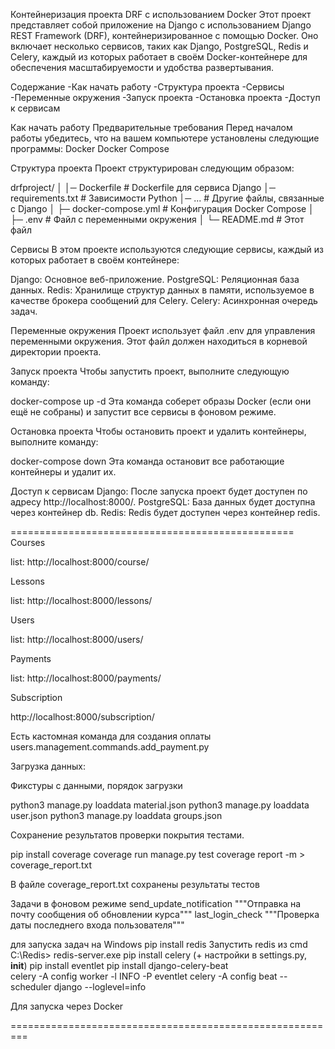 Контейнеризация проекта DRF с использованием Docker
Этот проект представляет собой приложение на Django с использованием Django REST Framework (DRF), 
контейнеризированное с помощью Docker. Оно включает несколько сервисов, таких как Django, PostgreSQL, 
Redis и Celery, каждый из которых работает в своём Docker-контейнере для обеспечения масштабируемости и 
удобства развертывания.

Содержание
-Как начать работу
-Структура проекта
-Сервисы
-Переменные окружения
-Запуск проекта
-Остановка проекта
-Доступ к сервисам


Как начать работу
Предварительные требования
Перед началом работы убедитесь, что на вашем компьютере установлены следующие программы:
Docker
Docker Compose

Структура проекта
Проект структурирован следующим образом:

drfproject/
│
│─ Dockerfile             # Dockerfile для сервиса Django
│─ requirements.txt       # Зависимости Python
│─ ...                    # Другие файлы, связанные с Django
│
├─ docker-compose.yml     # Конфигурация Docker Compose
│
├─ .env                   # Файл с переменными окружения
│
└─ README.md              # Этот файл

Сервисы
В этом проекте используются следующие сервисы, каждый из которых работает в своём контейнере:

Django: Основное веб-приложение.
PostgreSQL: Реляционная база данных.
Redis: Хранилище структур данных в памяти, используемое в качестве брокера сообщений для Celery.
Celery: Асинхронная очередь задач.

Переменные окружения
Проект использует файл .env для управления переменными окружения. 
Этот файл должен находиться в корневой директории проекта.

Запуск проекта
Чтобы запустить проект, выполните следующую команду:

docker-compose up -d
Эта команда соберет образы Docker (если они ещё не собраны) и запустит все сервисы в фоновом режиме.

Остановка проекта
Чтобы остановить проект и удалить контейнеры, выполните команду:

docker-compose down
Эта команда остановит все работающие контейнеры и удалит их.

Доступ к сервисам
Django: После запуска проект будет доступен по адресу http://localhost:8000/.
PostgreSQL: База данных будет доступна через контейнер db.
Redis: Redis будет доступен через контейнер redis.

=================================================
Courses

list: http://localhost:8000/course/

Lessons

list: http://localhost:8000/lessons/

Users

list: http://localhost:8000/users/

Payments

list: http://localhost:8000/payments/

Subscription

http://localhost:8000/subscription/

Есть кастомная команда для создания оплаты users.management.commands.add_payment.py

Загрузка данных:

Фикстуры с данными, порядок загрузки

python3 manage.py loaddata material.json
python3 manage.py loaddata user.json
python3 manage.py loaddata groups.json

Сохранение результатов проверки покрытия тестами.

pip install coverage 
coverage run manage.py test 
coverage report -m > coverage_report.txt

В файле coverage_report.txt сохранены результаты тестов

Задачи в фоновом режиме
send_update_notification """Отправка на почту сообщения об обновлении курса"""
last_login_check """Проверка даты последнего входа пользователя"""

для запуска задач на Windows
pip install redis 
Запустить redis из cmd C:\Redis> redis-server.exe
pip install celery (+ настройки в settings.py, __init__)
pip install eventlet 
pip install django-celery-beat  
celery -A config worker -l INFO -P eventlet
celery -A config beat --scheduler django --loglevel=info

Для запуска через Docker

=========================================================
